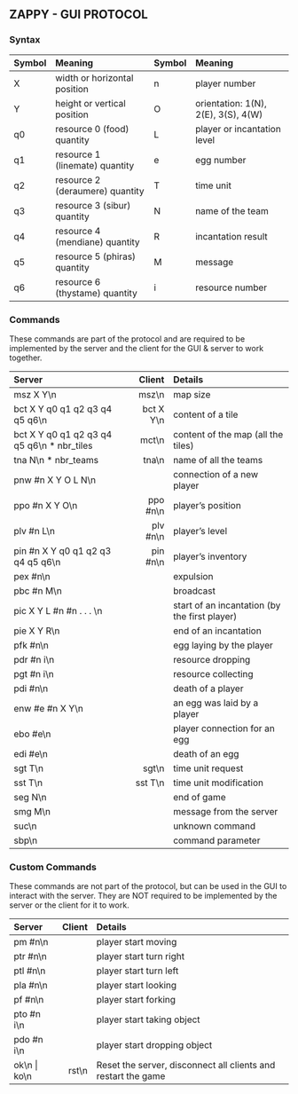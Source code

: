 
## ZAPPY - GUI PROTOCOL

### Syntax

| Symbol | Meaning                         | Symbol | Meaning                             |
| :----- | :------------------------------ | :----- | :---------------------------------- |
| X      | width or horizontal position    | n      | player number                       |
| Y      | height or vertical position     | O      | orientation: 1(N), 2(E), 3(S), 4(W) |
| q0     | resource 0 (food) quantity      | L      | player or incantation level         |
| q1     | resource 1 (linemate) quantity  | e      | egg number                          |
| q2     | resource 2 (deraumere) quantity | T      | time unit                           |
| q3     | resource 3 (sibur) quantity     | N      | name of the team                    |
| q4     | resource 4 (mendiane) quantity  | R      | incantation result                  |
| q5     | resource 5 (phiras) quantity    | M      | message                             |
| q6     | resource 6 (thystame) quantity  | i      | resource number                     |


### Commands
These commands are part of the protocol and are required to be implemented by the server and the client for the GUI & server to work together.

| Server                                     |    Client | Details                                       |
| :----------------------------------------- | --------: | :-------------------------------------------- |
| msz X Y\n                                  |     msz\n | map size                                      |
| bct X Y q0 q1 q2 q3 q4 q5 q6\n             | bct X Y\n | content of a tile                             |
| bct X Y q0 q1 q2 q3 q4 q5 q6\n * nbr_tiles |     mct\n | content of the map (all the tiles)            |
| tna N\n * nbr_teams                        |     tna\n | name of all the teams                         |
| pnw #n X Y O L N\n                         |           | connection of a new player                    |
| ppo #n X Y O\n                             |  ppo #n\n | player’s position                             |
| plv #n L\n                                 |  plv #n\n | player’s level                                |
| pin #n X Y q0 q1 q2 q3 q4 q5 q6\n          |  pin #n\n | player’s inventory                            |
| pex #n\n                                   |           | expulsion                                     |
| pbc #n M\n                                 |           | broadcast                                     |
| pic X Y L #n #n . . . \n                   |           | start of an incantation (by the first player) |
| pie X Y R\n                                |           | end of an incantation                         |
| pfk #n\n                                   |           | egg laying by the player                      |
| pdr #n i\n                                 |           | resource dropping                             |
| pgt #n i\n                                 |           | resource collecting                           |
| pdi #n\n                                   |           | death of a player                             |
| enw #e #n X Y\n                            |           | an egg was laid by a player                   |
| ebo #e\n                                   |           | player connection for an egg                  |
| edi #e\n                                   |           | death of an egg                               |
| sgt T\n                                    |     sgt\n | time unit request                             |
| sst T\n                                    |   sst T\n | time unit modification                        |
| seg N\n                                    |           | end of game                                   |
| smg M\n                                    |           | message from the server                       |
| suc\n                                      |           | unknown command                               |
| sbp\n                                      |           | command parameter                             |

### Custom Commands
These commands are not part of the protocol, but can be used in the GUI to interact with the server.
They are NOT required to be implemented by the server or the client for it to work.

| Server       | Client | Details                                                       |
| :----------- | -----: | :------------------------------------------------------------ |
| pm #n\n      |        | player start moving                                               |
| ptr #n\n     |        | player start turn right                                           |
| ptl #n\n     |        | player start turn left                                            |
| pla #n\n     |        | player start looking                                              |
| pf #n\n      |        | player start forking                                              |
| pto #n i\n   |        | player start taking object                                        |
| pdo #n i\n   |        | player start dropping object                                      |
| ok\n \| ko\n |  rst\n | Reset the server, disconnect all clients and restart the game |
